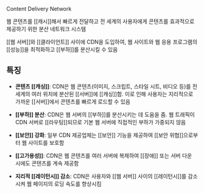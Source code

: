 Content Delivery Network

웹 콘텐츠를 [[캐시]]해서 빠르게 전달하고 전 세계의 사용자에게 콘텐츠를 효과적으로 제공하기 위한 분산 네트워크 시스템

[[웹 서버]]와 [[클라이언트]] 사이에 CDN을 도입하여, 웹 사이트와 웹 응용 프로그램의 [[성능]]을 최적화하고 [[부하]]를 분산시킬 수 있음

## 특징

- **콘텐츠 [[캐싱]]**: CDN은 웹 콘텐츠(이미지, 스크립트, 스타일 시트, 비디오 등)를 전 세계의 여러 위치에 분산된 [[서버]]에 [[캐싱]]함. 이로 인해 사용자는 지리적으로 가까운 [[서버]]에서 콘텐츠를 빠르게 로드할 수 있음
    
- **[[부하]] 분산**: CDN은 웹 서버의 [[부하]]를 분산시키는 데 도움을 줌. 웹 트래픽이 CDN 서버로 [[라우팅]]되므로 기본 웹 서버에 직접적인 부하가 가중되지 않음
    
- **[[보안]] 강화**: 일부 CDN 제공업체는 [[보안]] 기능을 제공하여 [[보안 위협]]으로부터 웹 사이트를 보호함
    
- **[[고가용성]]**: CDN은 웹 콘텐츠를 여러 서버에 복제하여 [[장애]] 또는 서버 다운 시에도 콘텐츠를 계속 제공함
    
- **지리적 [[레이턴시]] 감소**: CDN은 사용자와 [[웹 서버]] 사이의 [[레이턴시]]를 감소시켜 웹 페이지의 로딩 속도를 향상시킴